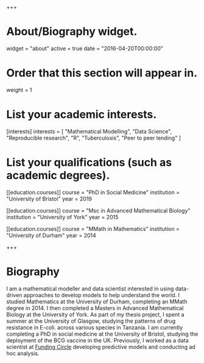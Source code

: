 +++
# About/Biography widget.
widget = "about"
active = true
date = "2016-04-20T00:00:00"

# Order that this section will appear in.
weight = 1

# List your academic interests.
[interests]
  interests = [
    "Mathematical Modelling",
    "Data Science",
    "Reproducible research",
    "R",
    "Tuberculosis",
    "Peer to peer lending"
  ]
  
# List your qualifications (such as academic degrees).
[[education.courses]]
  course = "PhD in Social Medicine"
  institution = "University of Bristol"
  year = 2019

[[education.courses]]
  course = "Msc in Advanced Mathematical Biology"
  institution = "University of York"
  year = 2015

[[education.courses]]
  course = "MMath in Mathematics"
  institution = "University of Durham"
  year = 2014
 
+++

# Biography

I am a mathematical modeller and data scientist interested in using data-driven approaches to develop models to help understand the world. I studied Mathematics at the University of Durham, completing an MMath degree in 2014. I then completed a Masters in Advanced Mathematical Biology at the University of York. As part of my thesis project, I spent a summer at the University of Glasgow, studying the patterns of drug resistance in E-coli. across various species in Tanzania. I am currently completing a PhD in social medicine at the University of Bristol, studying the deployment of the BCG vaccine in the UK. Previously, I worked as a data scientist at [Funding Circle](https://www.fundingcircle.com/uk/) developing predictive models and conducting ad hoc analysis.
